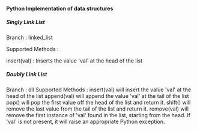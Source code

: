<h4>Python Implementation of data structures</h5>

<h5>Singly Link List</h5>
<p>Branch : linked_list</p>
<p>Supported Methods :</p>
<p>insert(val) : Inserts the value 'val' at the head of the list</p>


<h5>Doubly Link List</h5>
Branch : dll
Supported Methods :
insert(val) will insert the value 'val' at the head of the list
    append(val) will append the value 'val' at the tail of the list
    pop() will pop the first value off the head of the list and return it.
    shift() will remove the last value from the tail of the list and return it.
    remove(val) will remove the first instance of 'val' found in the list, starting from the head. If 'val' is not present, it will raise an appropriate Python exception.</p>


